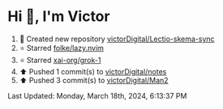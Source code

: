 <h1>Hi 👋, I'm Victor </h1>

<!--RECENT_ACTIVITY:start-->
1. 📔 Created new repository [victorDigital/Lectio-skema-sync](https://github.com/victorDigital/Lectio-skema-sync)<br>
2. ⭐ Starred [folke/lazy.nvim](https://github.com/folke/lazy.nvim)<br>
3. ⭐ Starred [xai-org/grok-1](https://github.com/xai-org/grok-1)<br>
4. ⬆️ Pushed 1 commit(s) to [victorDigital/notes](https://github.com/victorDigital/notes)<br>
5. ⬆️ Pushed 3 commit(s) to [victorDigital/Man2](https://github.com/victorDigital/Man2)<br>
<!--RECENT_ACTIVITY:end-->

<!--RECENT_ACTIVITY:last_update-->
Last Updated: Monday, March 18th, 2024, 6:13:37 PM
<!--RECENT_ACTIVITY:last_update_end-->
